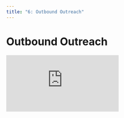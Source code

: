 ```yaml
---
title: "6: Outbound Outreach"
---
```


# Outbound Outreach

<div class='embed-container'><iframe src='https://player.vimeo.com/video/206230777' frameborder='0' webkitAllowFullScreen mozallowfullscreen allowFullScreen></iframe></div>